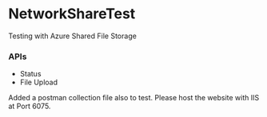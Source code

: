 # NetworkShareTest
Testing with Azure Shared File Storage

### APIs

- Status
- File Upload

Added a postman collection file also to test. Please host the website with IIS at Port 6075.
